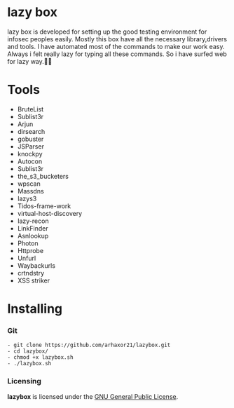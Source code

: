 # lazy box

lazy box is developed for setting up the good testing  environment for infosec peoples easily. Mostly this box have all the necessary library,drivers and tools. I have automated most of the commands to make our work easy. Always i felt really lazy for typing all these commands. So i have surfed web for lazy way.🤣🤣 
# Tools

- BruteList
- Sublist3r
- Arjun
- dirsearch
- gobuster
- JSParser
- knockpy
- Autocon
- Sublist3r
- the_s3_bucketers
- wpscan
- Massdns
- lazys3
- Tidos-frame-work
- virtual-host-discovery
- lazy-recon
- LinkFinder
- Asnlookup
- Photon
- Httprobe
- Unfurl
- Waybackurls
- crtndstry
- XSS striker


# Installing

### Git
```
- git clone https://github.com/arhaxor21/lazybox.git
- cd lazybox/
- chmod +x lazybox.sh
- ./lazybox.sh

```

### Licensing

**lazybox** is licensed under the [GNU General Public License](LICENSE).
